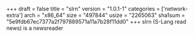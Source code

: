 +++
draft = false
title = "slrn"
version = "1.0.1-1"
categories = ['network-extra']
arch = "x86_64"
size = "497844"
usize = "2265063"
sha1sum = "5e9fdb67ec7377a2f797889571a11a7b28f11dd0"
+++
slrn (S-Lang read news) is a newsreader